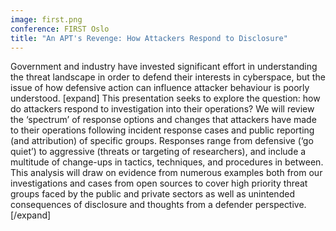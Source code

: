 ```yaml
---
image: first.png
conference: FIRST Oslo
title: "An APT's Revenge: How Attackers Respond to Disclosure"
---
```

Government and industry have invested significant effort in understanding the threat landscape in order to defend their interests in cyberspace, but the issue of how defensive action can influence attacker behaviour is poorly understood. [expand]
This presentation seeks to explore the question: how do attackers respond to investigation into their operations? We will review the ‘spectrum’ of response options and changes that attackers have made to their operations following incident response cases and public reporting (and attribution) of specific groups. Responses range from defensive (‘go quiet’) to aggressive (threats or targeting of researchers), and include a multitude of change-ups in tactics, techniques, and procedures in between. This analysis will draw on evidence from numerous examples both from our investigations and cases from open sources to cover high priority threat groups faced by the public and private sectors as well as unintended consequences of disclosure and thoughts from a defender perspective.
[/expand]
